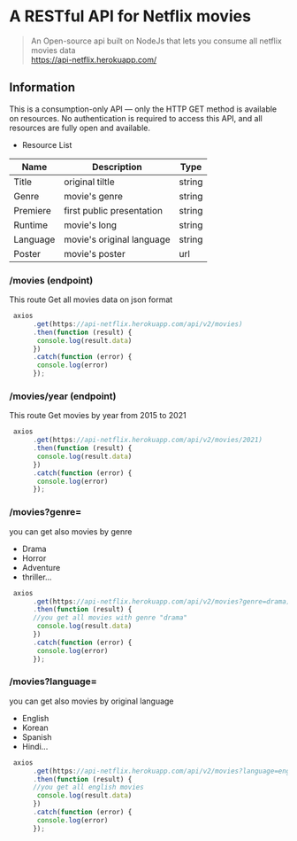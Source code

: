 A RESTful API for Netflix movies
======

> An Open-source api built on NodeJs that lets you consume all netflix movies data
> <br />
> https://api-netflix.herokuapp.com/

## Information
This is a consumption-only API — only the HTTP GET method is available on resources.
No authentication is required to access this API, and all resources are fully open and available.

* Resource List

Name |	Description |	Type
------------ | ------------- | -------------
Title | original tiltle  | string
Genre | movie's genre  | string
Premiere | first public presentation | string
Runtime | movie's long | string
Language | movie's original language | string
Poster | movie's poster | url

### /movies (endpoint)
This route Get all movies data on json format

```javascript
 axios
      .get(https://api-netflix.herokuapp.com/api/v2/movies)
      .then(function (result) {
       console.log(result.data)
      })
      .catch(function (error) {
       console.log(error)
      });
```

### /movies/year (endpoint)
This route Get movies by year from 2015 to 2021

```javascript
 axios
      .get(https://api-netflix.herokuapp.com/api/v2/movies/2021)
      .then(function (result) {
       console.log(result.data)
      })
      .catch(function (error) {
       console.log(error)
      });
```

### /movies?genre=
you can get also movies by genre 
  * Drama
  * Horror
  * Adventure
  * thriller...

```javascript
 axios
      .get(https://api-netflix.herokuapp.com/api/v2/movies?genre=drama)
      .then(function (result) {
      //you get all movies with genre "drama"
       console.log(result.data)
      })
      .catch(function (error) {
       console.log(error)
      });
```

### /movies?language=
you can get also movies by original language 
  * English
  * Korean
  * Spanish
  * Hindi...

```javascript
 axios
      .get(https://api-netflix.herokuapp.com/api/v2/movies?language=english)
      .then(function (result) {
      //you get all english movies
       console.log(result.data)
      })
      .catch(function (error) {
       console.log(error)
      });
```









